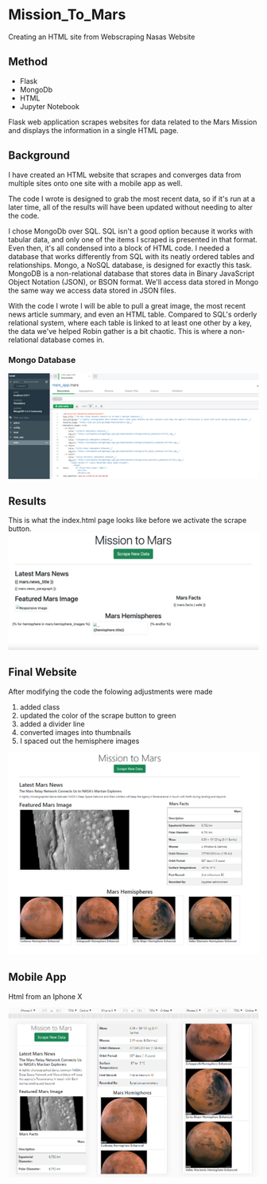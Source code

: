 # Mission_To_Mars
Creating an HTML site from Webscraping Nasas Website

## Method
* Flask
* MongoDb
* HTML
* Jupyter Notebook


Flask web application scrapes websites for data related to the Mars Mission and displays the information in a single HTML page.

## Background

I have created an HTML website that scrapes and converges data from multiple sites onto one site with a mobile app as well. 

The code I wrote is designed to grab the most recent data, so if it's run at a later time, all of the results will have been updated without needing to alter the code.

I chose MongoDb over SQL. SQL isn't a good option because it works with tabular data, and only one of the items I scraped is presented in that format. Even then, it's all condensed into a block of HTML code.
I needed a database that works differently from SQL with its neatly ordered tables and relationships. Mongo, a NoSQL database, is designed for exactly this task. MongoDB is a non-relational database that stores data in Binary JavaScript Object Notation (JSON), or BSON format. We'll access data stored in Mongo the same way we access data stored in JSON files.



With the code I wrote I will be able to pull a great image, the most recent news article summary, and even an HTML table. Compared to SQL's orderly relational system, where each table is linked to at least one other by a key, the data we've helped Robin gather is a bit chaotic. This is where a non-relational database comes in.

### Mongo Database
![mongo](https://github.com/Solrys/Mission_To_Mars/blob/main/images/MongoDB.PNG.png)

## Results
This is what the index.html page looks like before we activate the scrape button. 
![scrape](https://github.com/Solrys/Mission_To_Mars/blob/main/images/Screen%20Shot%202021-03-07%20at%209.34.56%20AM.png)

## Final Website
After modifying the code the folowing adjustments were made
1) added class
2) updated the color of the scrape button to green
3) added a divider line
4) converted images into thumbnails
5) I spaced out the hemisphere images 

![finalweb](https://github.com/Solrys/Mission_To_Mars/blob/main/images/Website-1.PNG)

## Mobile App
Html from an Iphone X

![app](https://github.com/Solrys/Mission_To_Mars/blob/main/images/MobilePart4-1.png)


